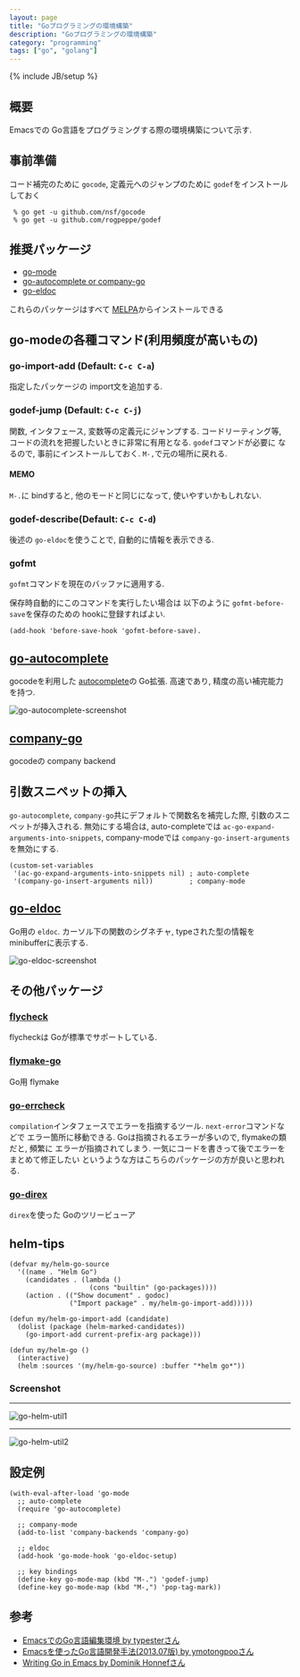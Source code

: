```yaml
---
layout: page
title: "Goプログラミングの環境構築"
description: "Goプログラミングの環境構築"
category: "programming"
tags: ["go", "golang"]
---
```

{% include JB/setup %}

## 概要

Emacsでの Go言語をプログラミングする際の環境構築について示す.

## 事前準備
コード補完のために `gocode`, 定義元へのジャンプのために `godef`をインストールしておく

```
 % go get -u github.com/nsf/gocode
 % go get -u github.com/rogpeppe/godef
```

## 推奨パッケージ

* [go-mode](https://github.com/dominikh/go-mode.el)
* [go-autocomplete or company-go](https://github.com/nsf/gocode)
* [go-eldoc](https://github.com/syohex/emacs-go-eldoc)

これらのパッケージはすべて [MELPA](https://melpa.org/)からインストールできる


## go-modeの各種コマンド(利用頻度が高いもの)

### go-import-add (Default:  `C-c C-a`)

指定したパッケージの import文を追加する.

### godef-jump (Default: `C-c C-j`)

関数, インタフェース, 変数等の定義元にジャンプする. コードリーティング等,
コードの流れを把握したいときに非常に有用となる. `godef`コマンドが必要に
なるので, 事前にインストールしておく. `M-,`で元の場所に戻れる.

#### MEMO

`M-.`に bindすると, 他のモードと同じになって, 使いやすいかもしれない.


### godef-describe(Default: `C-c C-d`)

後述の `go-eldoc`を使うことで, 自動的に情報を表示できる.

### gofmt

`gofmt`コマンドを現在のバッファに適用する.

保存時自動的にこのコマンドを実行したい場合は 以下のように `gofmt-before-save`を保存のための
hookに登録すればよい.

```
(add-hook 'before-save-hook 'gofmt-before-save).
```


## [go-autocomplete](https://github.com/nsf/gocode)

gocodeを利用した [autocomplete](https://github.com/auto-complete/auto-complete)の Go拡張. 高速であり,
精度の高い補完能力を持つ.

![go-autocomplete-screenshot](http://farm4.staticflickr.com/3797/9001480371_d3a0ef1da4_o.png)


## [company-go](https://github.com/nsf/gocode)

gocodeの company backend


## 引数スニペットの挿入

`go-autocomplete`, `company-go`共にデフォルトで関数名を補完した際, 引数のスニペットが挿入される. 無効にする場合は, auto-completeでは `ac-go-expand-arguments-into-snippets`, company-modeでは `company-go-insert-arguments`を無効にする.

```common-lisp
(custom-set-variables
 '(ac-go-expand-arguments-into-snippets nil) ; auto-complete
 '(company-go-insert-arguments nil))         ; company-mode
```


## [go-eldoc](https://github.com/syohex/emacs-go-eldoc)

Go用の `eldoc`. カーソル下の関数のシグネチャ, typeされた型の情報を minibufferに表示する.

![go-eldoc-screenshot](https://github.com/syohex/emacs-go-eldoc/raw/master/image/go-eldoc1.png)


## その他パッケージ

### [flycheck](https://github.com/flycheck/flycheck)

flycheckは Goが標準でサポートしている.

### [flymake-go](https://github.com/robert-zaremba/flymake-go)

Go用 flymake

### [go-errcheck](https://github.com/dominikh/go-errcheck.el)

`compilation`インタフェースでエラーを指摘するツール. `next-error`コマンドなどで
エラー箇所に移動できる. Goは指摘されるエラーが多いので, flymakeの類だと, 頻繁に
エラーが指摘されてしまう. 一気にコードを書きって後でエラーをまとめて修正したい
というような方はこちらのパッケージの方が良いと思われる.


### [go-direx](https://github.com/syohex/emacs-go-direx)

`direx`を使った Goのツリービューア


## helm-tips

```common-lisp
(defvar my/helm-go-source
  '((name . "Helm Go")
    (candidates . (lambda ()
                    (cons "builtin" (go-packages))))
    (action . (("Show document" . godoc)
               ("Import package" . my/helm-go-import-add)))))

(defun my/helm-go-import-add (candidate)
  (dolist (package (helm-marked-candidates))
    (go-import-add current-prefix-arg package)))

(defun my/helm-go ()
  (interactive)
  (helm :sources '(my/helm-go-source) :buffer "*helm go*"))
```

### Screenshot

<hr />

![go-helm-util1](/images/programming/golang/go-helm-util1.png)

<hr />

![go-helm-util2](/images/programming/golang/go-helm-util2.png)


## 設定例

```common-lisp
(with-eval-after-load 'go-mode
  ;; auto-complete
  (require 'go-autocomplete)

  ;; company-mode
  (add-to-list 'company-backends 'company-go)

  ;; eldoc
  (add-hook 'go-mode-hook 'go-eldoc-setup)

  ;; key bindings
  (define-key go-mode-map (kbd "M-.") 'godef-jump)
  (define-key go-mode-map (kbd "M-,") 'pop-tag-mark))
```


## 参考
* [EmacsでのGo言語編集環境 by typesterさん](http://unknownplace.org/archives/golang-editing-with-emacs.html)
* [Emacsを使ったGo言語開発手法(2013.07版) by ymotongpooさん](http://ymotongpoo.hatenablog.com/entry/2013/07/06/154448)
* [Writing Go in Emacs by Dominik Honnefさん](https://dominik.honnef.co/posts/2013/08/emacs-go-2/)
